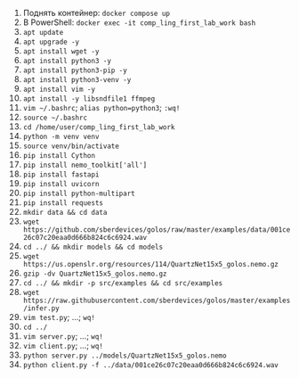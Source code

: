 1. Поднять контейнер: `docker compose up`
2. В PowerShell: `docker exec -it comp_ling_first_lab_work bash`
3. `apt update`
4. `apt upgrade -y`
5. `apt install wget -y`
6. `apt install python3 -y`
7. `apt install python3-pip -y`
8. `apt install python3-venv -y`
9. `apt install vim -y`
10. `apt install -y libsndfile1 ffmpeg`
11. `vim ~/.bashrc`; `alias python=python3`; `:wq!`
12. `source ~/.bashrc`
13. `cd /home/user/comp_ling_first_lab_work`
14. `python -m venv venv`
15. `source venv/bin/activate`
16. `pip install Cython`
17. `pip install nemo_toolkit['all']`
18. `pip install fastapi`
19. `pip install uvicorn`
20. `pip install python-multipart`
21. `pip install requests`
22. `mkdir data && cd data`
23. `wget https://github.com/sberdevices/golos/raw/master/examples/data/001ce26c07c20eaa0d666b824c6c6924.wav`
24. `cd ../ && mkdir models && cd models`
25. `wget https://us.openslr.org/resources/114/QuartzNet15x5_golos.nemo.gz`
26. `gzip -dv QuartzNet15x5_golos.nemo.gz`
27. `cd ../ && mkdir -p src/examples && cd src/examples`
28. `wget https://raw.githubusercontent.com/sberdevices/golos/master/examples/infer.py`
29. `vim test.py`; ...; `wq!`
30. `cd ../`
31. `vim server.py`; ...; `wq!`
32. `vim client.py`; ...; `wq!`
33. `python server.py ../models/QuartzNet15x5_golos.nemo`
34. `python client.py -f ../data/001ce26c07c20eaa0d666b824c6c6924.wav`